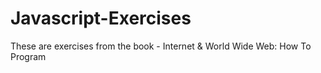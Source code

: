 # Javascript-Exercises
These are exercises from the book - Internet & World Wide Web: How To Program 
